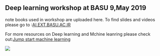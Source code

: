## Deep learning workshop at BASU 9,May 2019

note books used in workshop are uploaded here.
To find slides and videos please go to :[AI.EXT.BASU.AC.IR](http://ai.ext.basu.ac.ir)

For more resources on Deep learning and Mchine leanring please check out:[Jump start machine learning](https://github.com/Moeinh77/jump-start-machine-learning)

![](http://basna.ir/fa/news/2324/%D8%A7%D9%88%D9%84%DB%8C%D9%86-%DA%A9%D8%A7%D8%B1%DA%AF%D8%A7%D9%87-%DB%8C%D8%A7%D8%AF%DA%AF%DB%8C%D8%B1%DB%8C-%D8%B9%D9%85%DB%8C%D9%82-%D8%AF%D8%B1-%D8%AF%D8%A7%D9%86%D8%B4%DA%AF%D8%A7%D9%87-%D8%A8%D9%88%D8%B9%D9%84%DB%8C-%D8%B3%DB%8C%D9%86%D8%A7-%D8%A8%D8%B1%DA%AF%D8%B2%D8%A7%D8%B1-%D8%B4%D8%AF-%DA%AF%D8%B2%D8%A7%D8%B1%D8%B4-%D8%AA%D8%B5%D9%88%DB%8C%D8%B1%DB%8C)
